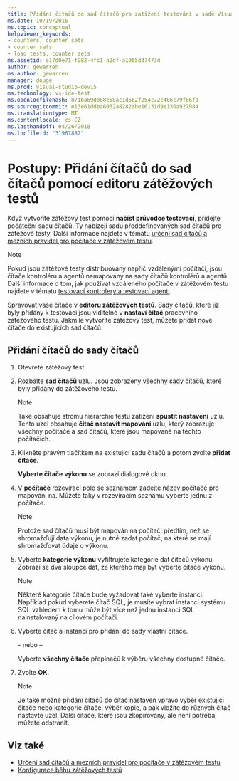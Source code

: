 ```yaml
---
title: Přidání čítačů do sad čítačů pro zatížení testování v sadě Visual Studio
ms.date: 10/19/2016
ms.topic: conceptual
helpviewer_keywords:
- counters, counter sets
- counter sets
- load tests, counter sets
ms.assetid: e17d0e71-f982-4fc1-a2df-a1065d37473d
author: gewarren
ms.author: gewarren
manager: douge
ms.prod: visual-studio-dev15
ms.technology: vs-ide-test
ms.openlocfilehash: 871ba69d088e58ac1d662f254c72c406c79f86fd
ms.sourcegitcommit: e13e61ddea6032a8282abe16131d9e136a927984
ms.translationtype: MT
ms.contentlocale: cs-CZ
ms.lasthandoff: 04/26/2018
ms.locfileid: "31967882"
---
```

# <a name="how-to-add-counters-to-counter-sets-using-the-load-test-editor"></a>Postupy: Přidání čítačů do sad čítačů pomocí editoru zátěžových testů

Když vytvoříte zátěžový test pomocí **načíst průvodce testovací**, přidejte počáteční sadu čítačů. Ty nabízejí sadu předdefinovaných sad čítačů pro zátěžové testy. Další informace najdete v tématu [určení sad čítačů a mezních pravidel pro počítače v zátěžovém testu](../test/specify-counter-sets-and-threshold-rules-for-load-testing.md).

> [!NOTE]
> Pokud jsou zátěžové testy distribuovány napříč vzdálenými počítači, jsou čítače kontroléru a agentů namapovány na sady čítačů kontrolérů a agentů. Další informace o tom, jak používat vzdáleného počítače v zátěžovém testu najdete v tématu [testovací kontrolery a testovací agenti](configure-test-agents-and-controllers-for-load-tests.md).


 Spravovat vaše čítače v **editoru zátěžových testů**. Sady čítačů, které již byly přidány k testovací jsou viditelné v **nastaví čítač** pracovního zátěžového testu. Jakmile vytvoříte zátěžový test, můžete přidat nové čítače do existujících sad čítačů.

## <a name="to-add-counters-to-a-counter-set"></a>Přidání čítačů do sady čítačů

1.  Otevřete zátěžový test.

2.  Rozbalte **sad čítačů** uzlu. Jsou zobrazeny všechny sady čítačů, které byly přidány do zátěžového testu.

    > [!NOTE]
    > Také obsahuje stromu hierarchie testu zatížení **spustit nastavení** uzlu. Tento uzel obsahuje **čítač nastavit mapování** uzlu, který zobrazuje všechny počítače a sad čítačů, které jsou mapované na těchto počítačích.

3.  Klikněte pravým tlačítkem na existující sadu čítačů a potom zvolte **přidat čítače**.

     **Vyberte čítače výkonu** se zobrazí dialogové okno.

4.  V **počítače** rozevírací pole se seznamem zadejte název počítače pro mapování na. Můžete taky v rozevíracím seznamu vyberte jednu z počítače.

    > [!NOTE]
    > Protože sad čítačů musí být mapován na počítači předtím, než se shromažďují data výkonu, je nutné zadat počítač, na které se mají shromažďovat údaje o výkonu.

5.  Vyberte **kategorie výkonu** vyfiltrujete kategorie dat čítačů výkonu. Zobrazí se dva sloupce dat, ze kterého mají být vyberte čítače výkonu.

    > [!NOTE]
    > Některé kategorie čítače bude vyžadovat také vyberte instanci. Například pokud vyberete čítač SQL, je musíte vybrat instanci systému SQL vzhledem k tomu může být více než jednu instanci SQL nainstalovaný na cílovém počítači.

6.  Vyberte čítač a instanci pro přidání do sady vlastní čítače.

     \- nebo –

     Vyberte **všechny čítače** přepínačů k výběru všechny dostupné čítače.

7.  Zvolte **OK**.

    > [!NOTE]
    > Je také možné přidání čítačů do čítač nastaven vpravo výběr existující čítače nebo kategorie čítače, výběr kopie, a pak vložíte do různých čítač nastavte uzel. Další čítače, které jsou zkopírovány, ale není potřeba, můžete odstranit.

## <a name="see-also"></a>Viz také

- [Určení sad čítačů a mezních pravidel pro počítače v zátěžovém testu](../test/specify-counter-sets-and-threshold-rules-for-load-testing.md)
- [Konfigurace běhu zátěžových testů](../test/configure-load-test-run-settings.md)